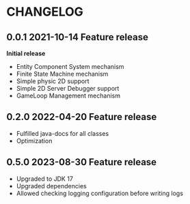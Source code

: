 # CHANGELOG

## 0.0.1 2021-10-14 Feature release
**Initial release**
- Entity Component System mechanism  
- Finite State Machine mechanism  
- Simple physic 2D support  
- Simple 2D Server Debugger support  
- GameLoop Management mechanism  

## 0.2.0 2022-04-20 Feature release
- Fulfilled java-docs for all classes
- Optimization

## 0.5.0 2023-08-30 Feature release
- Upgraded to JDK 17
- Upgraded dependencies
- Allowed checking logging configuration before writing logs
